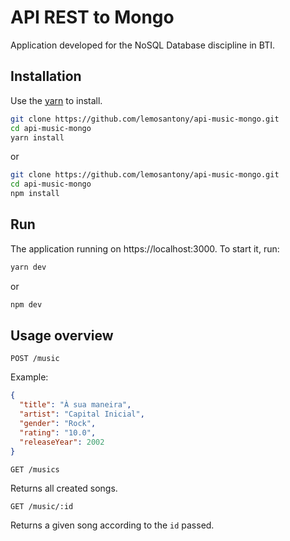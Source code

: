 # API REST to Mongo

Application developed for the NoSQL Database discipline in BTI.

## Installation

Use the [yarn](https://yarnpkg.com/) to install.

```bash
git clone https://github.com/lemosantony/api-music-mongo.git
cd api-music-mongo
yarn install
```

or

```bash
git clone https://github.com/lemosantony/api-music-mongo.git
cd api-music-mongo
npm install
```

## Run

The application running on https://localhost:3000. To start it, run:

```bash
yarn dev
```

or

```bash
npm dev
```

## Usage overview

`POST /music`

Example:

```json
{
  "title": "À sua maneira",
  "artist": "Capital Inicial",
  "gender": "Rock",
  "rating": "10.0",
  "releaseYear": 2002
}
```

`GET /musics`

Returns all created songs.

`GET /music/:id`

Returns a given song according to the `id` passed.
